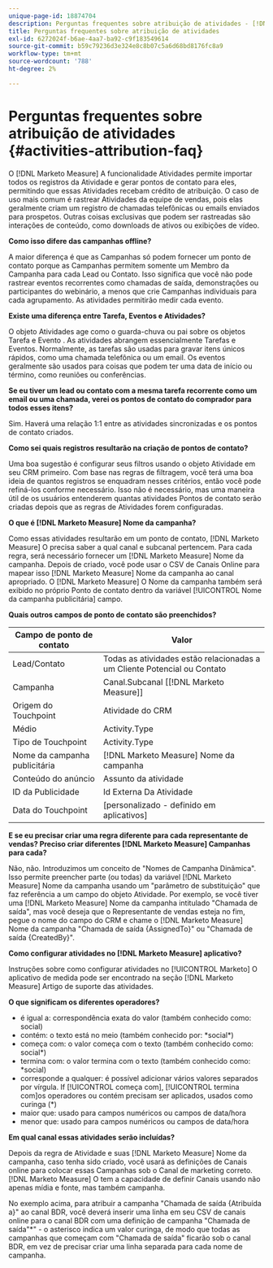 ```yaml
---
unique-page-id: 18874704
description: Perguntas frequentes sobre atribuição de atividades - [!DNL Marketo Measure] - Documentação do produto
title: Perguntas frequentes sobre atribuição de atividades
exl-id: 6272024f-b6ae-4aa7-ba92-c9f183549614
source-git-commit: b59c79236d3e324e8c8b07c5a6d68bd8176fc8a9
workflow-type: tm+mt
source-wordcount: '788'
ht-degree: 2%

---
```


# Perguntas frequentes sobre atribuição de atividades {#activities-attribution-faq}

O [!DNL Marketo Measure] A funcionalidade Atividades permite importar todos os registros da Atividade e gerar pontos de contato para eles, permitindo que essas Atividades recebam crédito de atribuição. O caso de uso mais comum é rastrear Atividades da equipe de vendas, pois elas geralmente criam um registro de chamadas telefônicas ou emails enviados para prospetos. Outras coisas exclusivas que podem ser rastreadas são interações de conteúdo, como downloads de ativos ou exibições de vídeo.

**Como isso difere das campanhas offline?**

A maior diferença é que as Campanhas só podem fornecer um ponto de contato porque as Campanhas permitem somente um Membro da Campanha para cada Lead ou Contato. Isso significa que você não pode rastrear eventos recorrentes como chamadas de saída, demonstrações ou participantes do webinário, a menos que crie Campanhas individuais para cada agrupamento. As atividades permitirão medir cada evento.

**Existe uma diferença entre Tarefa, Eventos e Atividades?**

O objeto Atividades age como o guarda-chuva ou pai sobre os objetos Tarefa e Evento . As atividades abrangem essencialmente Tarefas e Eventos. Normalmente, as tarefas são usadas para gravar itens únicos rápidos, como uma chamada telefônica ou um email. Os eventos geralmente são usados para coisas que podem ter uma data de início ou término, como reuniões ou conferências.

**Se eu tiver um lead ou contato com a mesma tarefa recorrente como um email ou uma chamada, verei os pontos de contato do comprador para todos esses itens?**

Sim. Haverá uma relação 1:1 entre as atividades sincronizadas e os pontos de contato criados.

**Como sei quais registros resultarão na criação de pontos de contato?**

Uma boa sugestão é configurar seus filtros usando o objeto Atividade em seu CRM primeiro. Com base nas regras de filtragem, você terá uma boa ideia de quantos registros se enquadram nesses critérios, então você pode refiná-los conforme necessário. Isso não é necessário, mas uma maneira útil de os usuários entenderem quantas atividades Pontos de contato serão criadas depois que as regras de Atividades forem configuradas.

**O que é [!DNL Marketo Measure] Nome da campanha?**

Como essas atividades resultarão em um ponto de contato, [!DNL Marketo Measure] O precisa saber a qual canal e subcanal pertencem. Para cada regra, será necessário fornecer um [!DNL Marketo Measure] Nome da campanha. Depois de criado, você pode usar o CSV de Canais Online para mapear isso [!DNL Marketo Measure] Nome da campanha ao canal apropriado. O [!DNL Marketo Measure] O Nome da campanha também será exibido no próprio Ponto de contato dentro da variável [!UICONTROL Nome da campanha publicitária] campo.

**Quais outros campos de ponto de contato são preenchidos?**

| **Campo de ponto de contato** | **Valor** |
|---|---|
| Lead/Contato | Todas as atividades estão relacionadas a um Cliente Potencial ou Contato |
| Campanha | Canal.Subcanal [[!DNL Marketo Measure]] |
| Origem do Touchpoint | Atividade do CRM |
| Médio | Activity.Type |
| Tipo de Touchpoint | Activity.Type |
| Nome da campanha publicitária | [!DNL Marketo Measure] Nome da campanha |
| Conteúdo do anúncio | Assunto da atividade |
| ID da Publicidade | Id Externa Da Atividade |
| Data do Touchpoint | [personalizado - definido em aplicativos] |

**E se eu precisar criar uma regra diferente para cada representante de vendas? Preciso criar diferentes [!DNL Marketo Measure] Campanhas para cada?**

Não, não. Introduzimos um conceito de &quot;Nomes de Campanha Dinâmica&quot;. Isso permite preencher parte (ou todas) da variável [!DNL Marketo Measure] Nome da campanha usando um &quot;parâmetro de substituição&quot; que faz referência a um campo do objeto Atividade. Por exemplo, se você tiver uma [!DNL Marketo Measure] Nome da campanha intitulado &quot;Chamada de saída&quot;, mas você deseja que o Representante de vendas esteja no fim, pegue o nome do campo do CRM e chame o [!DNL Marketo Measure] Nome da campanha &quot;Chamada de saída {AssignedTo}&quot; ou &quot;Chamada de saída {CreatedBy}&quot;.

**Como configurar atividades no [!DNL Marketo Measure] aplicativo?**

Instruções sobre como configurar atividades no [!UICONTROL Marketo] O aplicativo de medida pode ser encontrado na seção [!DNL Marketo Measure] Artigo de suporte das atividades.

**O que significam os diferentes operadores?**

* é igual a: correspondência exata do valor (também conhecido como: social)
* contém: o texto está no meio (também conhecido por: &#42;social&#42;)
* começa com: o valor começa com o texto (também conhecido como: social&#42;)
* termina com: o valor termina com o texto (também conhecido como: &#42;social)
* corresponde a qualquer: é possível adicionar vários valores separados por vírgula. If [!UICONTROL começa com], [!UICONTROL termina com]os operadores ou contém precisam ser aplicados, usados como curinga (&#42;)
* maior que: usado para campos numéricos ou campos de data/hora
* menor que: usado para campos numéricos ou campos de data/hora

**Em qual canal essas atividades serão incluídas?**

Depois da regra de Atividade e suas [!DNL Marketo Measure] Nome da campanha, caso tenha sido criado, você usará as definições de Canais online para colocar essas Campanhas sob o Canal de marketing correto. [!DNL Marketo Measure] O tem a capacidade de definir Canais usando não apenas mídia e fonte, mas também campanha.

No exemplo acima, para atribuir a campanha &quot;Chamada de saída {Atribuída a}&quot; ao canal BDR, você deverá inserir uma linha em seu CSV de canais online para o canal BDR com uma definição de campanha &quot;Chamada de saída&quot;&#42;&quot; - o asterisco indica um valor curinga, de modo que todas as campanhas que começam com &quot;Chamada de saída&quot; ficarão sob o canal BDR, em vez de precisar criar uma linha separada para cada nome de campanha.
